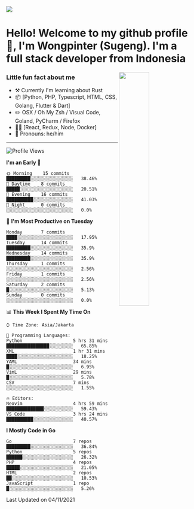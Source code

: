 <img src="https://res.cloudinary.com/sugengme/image/upload/v1626782571/banner.png">

# Hello! Welcome to my github profile 👋, I'm Wongpinter (Sugeng). I'm a full stack developer from Indonesia

[<img align="right" width="40%" src="https://github-readme-stats.vercel.app/api/top-langs/?username=wongpinter&hide=html,css, tex&title_color=ffffff&text_color=c9cacc&icon_color=2bbc8a&bg_color=1d1f21&langs_count=4">](https://metrics.lecoq.io/ouuan?template=classic)

### Little fun fact about me

-   :hammer_and_pick: Currently I'm learning about Rust
-   :package: [Python, PHP, Typescript, HTML, CSS, Golang, Flutter & Dart]
-   :pencil2: OSX / Oh My Zsh / Visual Code, Goland, PyCharm / Firefox
-   :man_scientist: [React, Redux, Node, Docker]
-   :man: Pronouns: he/him

---



<!--START_SECTION:waka-->
![Profile Views](http://img.shields.io/badge/Profile%20Views-0-blue)

**I'm an Early 🐤** 

```text
🌞 Morning    15 commits     █████████░░░░░░░░░░░░░░░░   38.46% 
🌆 Daytime    8 commits      █████░░░░░░░░░░░░░░░░░░░░   20.51% 
🌃 Evening    16 commits     ██████████░░░░░░░░░░░░░░░   41.03% 
🌙 Night      0 commits      ░░░░░░░░░░░░░░░░░░░░░░░░░   0.0%

```
📅 **I'm Most Productive on Tuesday** 

```text
Monday       7 commits      ████░░░░░░░░░░░░░░░░░░░░░   17.95% 
Tuesday      14 commits     █████████░░░░░░░░░░░░░░░░   35.9% 
Wednesday    14 commits     █████████░░░░░░░░░░░░░░░░   35.9% 
Thursday     1 commits      ░░░░░░░░░░░░░░░░░░░░░░░░░   2.56% 
Friday       1 commits      ░░░░░░░░░░░░░░░░░░░░░░░░░   2.56% 
Saturday     2 commits      █░░░░░░░░░░░░░░░░░░░░░░░░   5.13% 
Sunday       0 commits      ░░░░░░░░░░░░░░░░░░░░░░░░░   0.0%

```


📊 **This Week I Spent My Time On** 

```text
⌚︎ Time Zone: Asia/Jakarta

💬 Programming Languages: 
Python                   5 hrs 31 mins       ████████████████░░░░░░░░░   65.85% 
XML                      1 hr 31 mins        ████░░░░░░░░░░░░░░░░░░░░░   18.25% 
YAML                     34 mins             █░░░░░░░░░░░░░░░░░░░░░░░░   6.95% 
VimL                     29 mins             █░░░░░░░░░░░░░░░░░░░░░░░░   5.78% 
CSV                      7 mins              ░░░░░░░░░░░░░░░░░░░░░░░░░   1.55%

🔥 Editors: 
Neovim                   4 hrs 59 mins       ██████████████░░░░░░░░░░░   59.43% 
VS Code                  3 hrs 24 mins       ██████████░░░░░░░░░░░░░░░   40.57%

```

**I Mostly Code in Go** 

```text
Go                       7 repos             █████████░░░░░░░░░░░░░░░░   36.84% 
Python                   5 repos             ██████░░░░░░░░░░░░░░░░░░░   26.32% 
PHP                      4 repos             █████░░░░░░░░░░░░░░░░░░░░   21.05% 
HTML                     2 repos             ██░░░░░░░░░░░░░░░░░░░░░░░   10.53% 
JavaScript               1 repo              █░░░░░░░░░░░░░░░░░░░░░░░░   5.26%

```



 Last Updated on 04/11/2021
<!--END_SECTION:waka-->

<!--
**wongpinter/wongpinter** is a ✨ _special_ ✨ repository because its `README.md` (this file) appears on your GitHub profile.

Here are some ideas to get you started:

- 🔭 I’m currently working on ...
- 🌱 I’m currently learning ...
- 👯 I’m looking to collaborate on ...
- 🤔 I’m looking for help with ...
- 💬 Ask me about ...
- 📫 How to reach me: ...
- 😄 Pronouns: ...
- ⚡ Fun fact: ...
-->
